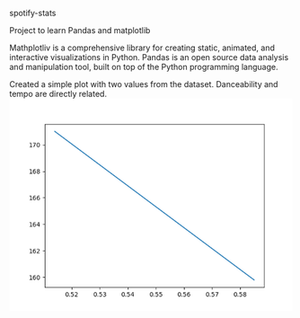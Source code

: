 spotify-stats

Project to learn Pandas and matplotlib

Mathplotliv is a comprehensive library for creating static, animated, and interactive visualizations in Python. Pandas is an open source data analysis and manipulation tool, built on top of the Python programming language.

Created a simple plot with two values from the dataset.
Danceability and tempo are directly related. 
![simple-plot](Images/simple--plot.png)
